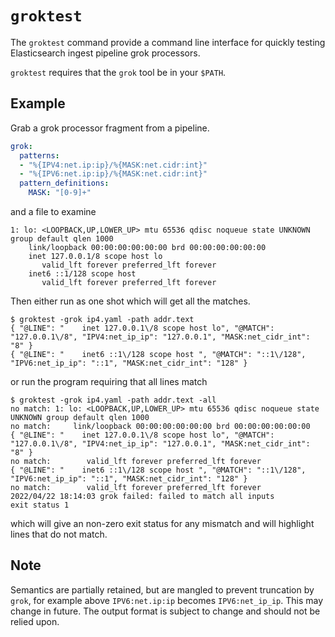 # `groktest`

The `groktest` command provide a command line interface for quickly testing Elasticsearch ingest pipeline grok processors.

`groktest` requires that the `grok` tool be in your `$PATH`.

## Example

Grab a grok processor fragment from a pipeline.
```yaml
grok:
  patterns:
  - "%{IPV4:net.ip:ip}/%{MASK:net.cidr:int}"
  - "%{IPV6:net.ip:ip}/%{MASK:net.cidr:int}"
  pattern_definitions:
    MASK: "[0-9]+"
```
and a file to examine
```
1: lo: <LOOPBACK,UP,LOWER_UP> mtu 65536 qdisc noqueue state UNKNOWN group default qlen 1000
    link/loopback 00:00:00:00:00:00 brd 00:00:00:00:00:00
    inet 127.0.0.1/8 scope host lo
       valid_lft forever preferred_lft forever
    inet6 ::1/128 scope host 
       valid_lft forever preferred_lft forever
```
Then either run as one shot which will get all the matches.
```
$ groktest -grok ip4.yaml -path addr.text
{ "@LINE": "    inet 127.0.0.1\/8 scope host lo", "@MATCH": "127.0.0.1\/8", "IPV4:net_ip_ip": "127.0.0.1", "MASK:net_cidr_int": "8" }
{ "@LINE": "    inet6 ::1\/128 scope host ", "@MATCH": "::1\/128", "IPV6:net_ip_ip": "::1", "MASK:net_cidr_int": "128" }
```
or run the program requiring that all lines match
```
$ groktest -grok ip4.yaml -path addr.text -all
no match: 1: lo: <LOOPBACK,UP,LOWER_UP> mtu 65536 qdisc noqueue state UNKNOWN group default qlen 1000
no match:     link/loopback 00:00:00:00:00:00 brd 00:00:00:00:00:00
{ "@LINE": "    inet 127.0.0.1\/8 scope host lo", "@MATCH": "127.0.0.1\/8", "IPV4:net_ip_ip": "127.0.0.1", "MASK:net_cidr_int": "8" }
no match:        valid_lft forever preferred_lft forever
{ "@LINE": "    inet6 ::1\/128 scope host ", "@MATCH": "::1\/128", "IPV6:net_ip_ip": "::1", "MASK:net_cidr_int": "128" }
no match:        valid_lft forever preferred_lft forever
2022/04/22 18:14:03 grok failed: failed to match all inputs
exit status 1
```
which will give an non-zero exit status for any mismatch and will highlight lines that do not match.

## Note

Semantics are partially retained, but are mangled to prevent truncation by `grok`, for example above `IPV6:net.ip:ip` becomes `IPV6:net_ip_ip`. This may change in future. The output format is subject to change and should not be relied upon.